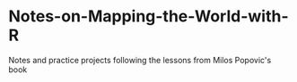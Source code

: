 # Notes-on-Mapping-the-World-with-R
Notes and practice projects following the lessons from Milos Popovic's book
